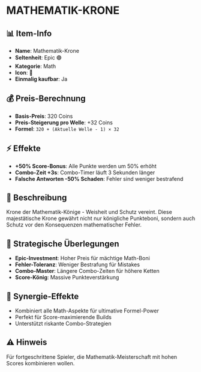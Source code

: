 # MATHEMATIK-KRONE

## 📊 Item-Info
- **Name**: Mathematik-Krone
- **Seltenheit**: Epic 🟣
- **Kategorie**: Math
- **Icon**: 👑
- **Einmalig kaufbar**: Ja

## 💰 Preis-Berechnung
- **Basis-Preis**: 320 Coins
- **Preis-Steigerung pro Welle**: +32 Coins
- **Formel**: `320 + (Aktuelle Welle - 1) × 32`

## ⚡ Effekte
- **+50% Score-Bonus**: Alle Punkte werden um 50% erhöht
- **Combo-Zeit +3s**: Combo-Timer läuft 3 Sekunden länger
- **Falsche Antworten -50% Schaden**: Fehler sind weniger bestrafend

## 📝 Beschreibung
Krone der Mathematik-Könige - Weisheit und Schutz vereint. Diese majestätische Krone gewährt nicht nur königliche Punkteboni, sondern auch Schutz vor den Konsequenzen mathematischer Fehler.

## 🎯 Strategische Überlegungen
- **Epic-Investment**: Hoher Preis für mächtige Math-Boni
- **Fehler-Toleranz**: Weniger Bestrafung für Mistakes
- **Combo-Master**: Längere Combo-Zeiten für höhere Ketten
- **Score-König**: Massive Punkteverstärkung

## 🔄 Synergie-Effekte
- Kombiniert alle Math-Aspekte für ultimative Formel-Power
- Perfekt für Score-maximierende Builds
- Unterstützt riskante Combo-Strategien

## ⚠️ Hinweis
Für fortgeschrittene Spieler, die Mathematik-Meisterschaft mit hohen Scores kombinieren wollen.
